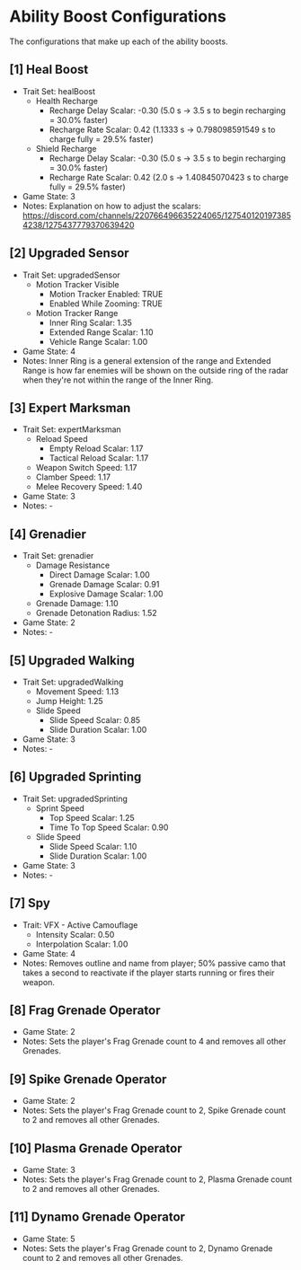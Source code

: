 # Ability Boost Configurations

The configurations that make up each of the ability boosts.

<!--
## [#] Armor Mod Name
- Trait Set: #
  - Weapon Damage: #.##
  - Reload Speed
    - Empty Reload Scalar: #.##
    - Tactical Reload Scalar: #.##
  - Weapon Switch Speed: #.##
  - Movement Speed: #.##
  - Movement Speed With Turret: #.##
  - Jump Height: #.##
  - Clamber Speed: #.##
  - Sprint Speed
    - Top Speed Scalar: #.##
    - Time To Top Speed Scalar: #.##
  - Slide Speed
    - Slide Speed Scalar: #.##
    - Slide Duration Scalar: #.##
  - Melee Damage: #.##
  - Melee Impulse: #.##
  - Melee Recovery Speed: #.##
  - Bonus Health: #.##
  - Bonus Shield: #.##
  - Health Recharge
    - Recharge Delay Scalar: #.##
    - Recharge Rate Scalar: #.##
  - Shield Recharge
    - Recharge Delay Scalar: #.##
    - Recharge Rate Scalar: #.##
  - Vampirism
    - Shield Scalar: #.##
    - Health Scalar: #.##
  - Damage Resistance
    - Direct Damage Scalar: #.##
    - Grenade Damage Scalar: #.##
    - Explosive Damage Scalar: #.##
  - Headshot Protection: TRUE/FALSE
  - Grenade Damage: #.##
  - Grenade Detonation Radius: #.##
  - Grenade Impulse: #.##
  - VFX - Active Camouflage
    - Intensity Scalar: #.##
    - Interpolation Scalar: #.##
  - VFX - Overshield: TRUE/FALSE
  - Motion Tracker Visible
    - Motion Tracker Enabled: TRUE/FALSE
    - Enabled While Zooming: TRUE/FALSE
  - Motion Tracker Range
    - Inner Ring Scalar: #.##
    - Extended Range Scalar: #.##
    - Vehicle Range Scalar: #.##
- Game State: #
- Notes: -
-->

## [1] Heal Boost
- Trait Set: healBoost
  - Health Recharge
    - Recharge Delay Scalar: -0.30 (5.0 s -> 3.5 s to begin recharging = 30.0% faster)
    - Recharge Rate Scalar: 0.42 (1.1333 s -> 0.798098591549 s to charge fully = 29.5% faster)
  - Shield Recharge
    - Recharge Delay Scalar: -0.30 (5.0 s -> 3.5 s to begin recharging = 30.0% faster)
    - Recharge Rate Scalar: 0.42 (2.0 s -> 1.40845070423 s to charge fully = 29.5% faster)
- Game State: 3
- Notes: Explanation on how to adjust the scalars: https://discord.com/channels/220766496635224065/1275401201973854238/1275437779370639420

## [2] Upgraded Sensor
- Trait Set: upgradedSensor
  - Motion Tracker Visible
    - Motion Tracker Enabled: TRUE
    - Enabled While Zooming: TRUE
  - Motion Tracker Range
    - Inner Ring Scalar: 1.35
    - Extended Range Scalar: 1.10
    - Vehicle Range Scalar: 1.00
- Game State: 4
- Notes: Inner Ring is a general extension of the range and Extended Range is how far enemies will be shown on the outside ring of the radar when they're not within the range of the Inner Ring.

## [3] Expert Marksman
- Trait Set: expertMarksman
  - Reload Speed
    - Empty Reload Scalar: 1.17
    - Tactical Reload Scalar: 1.17
  - Weapon Switch Speed: 1.17
  - Clamber Speed: 1.17
  - Melee Recovery Speed: 1.40
- Game State: 3
- Notes: -

## [4] Grenadier
- Trait Set: grenadier
  - Damage Resistance
    - Direct Damage Scalar: 1.00
    - Grenade Damage Scalar: 0.91
    - Explosive Damage Scalar: 1.00
  - Grenade Damage: 1.10
  - Grenade Detonation Radius: 1.52
- Game State: 2
- Notes: -

## [5] Upgraded Walking
- Trait Set: upgradedWalking
  - Movement Speed: 1.13
  - Jump Height: 1.25
  - Slide Speed
    - Slide Speed Scalar: 0.85
    - Slide Duration Scalar: 1.00
- Game State: 3
- Notes: -

## [6] Upgraded Sprinting
- Trait Set: upgradedSprinting
  - Sprint Speed
    - Top Speed Scalar: 1.25
    - Time To Top Speed Scalar: 0.90
  - Slide Speed
    - Slide Speed Scalar: 1.10
    - Slide Duration Scalar: 1.00
- Game State: 3
- Notes: -

## [7] Spy
- Trait: VFX - Active Camouflage
  - Intensity Scalar: 0.50
  - Interpolation Scalar: 1.00
- Game State: 4
- Notes: Removes outline and name from player; 50% passive camo that takes a second to reactivate if the player starts running or fires their weapon.

## [8] Frag Grenade Operator
- Game State: 2
- Notes: Sets the player's Frag Grenade count to 4 and removes all other Grenades.

## [9] Spike Grenade Operator
- Game State: 2
- Notes: Sets the player's Frag Grenade count to 2, Spike Grenade count to 2 and removes all other Grenades.

## [10] Plasma Grenade Operator
- Game State: 3
- Notes: Sets the player's Frag Grenade count to 2, Plasma Grenade count to 2 and removes all other Grenades.

## [11] Dynamo Grenade Operator
- Game State: 5
- Notes: Sets the player's Frag Grenade count to 2, Dynamo Grenade count to 2 and removes all other Grenades.
